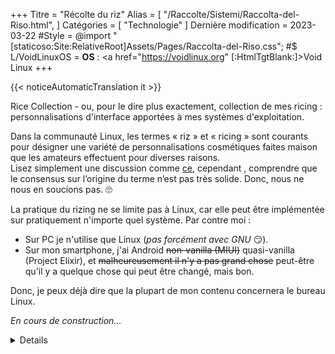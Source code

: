 +++
Titre = "Récolte du riz"
Alias ​​= [
  "/Raccolte/Sistemi/Raccolta-del-Riso.html",
]
Catégories = [ "Technologie" ]
Dernière modification = 2023-03-22
#Style = @import "[staticoso:Site:RelativeRoot]Assets/Pages/Raccolta-del-Riso.css";
#$ L/VoidLinuxOS = <strong>OS</strong> : <a href="https://voidlinux.org" [:HtmlTgtBlank:]>Void Linux</a>
+++

{{< noticeAutomaticTranslation it >}}



Rice Collection - ou, pour le dire plus exactement, collection de mes ricing : personnalisations d'interface apportées à mes systèmes d'exploitation.

Dans la communauté Linux, les termes « riz » et « ricing » sont courants pour désigner une variété de personnalisations cosmétiques faites maison que les amateurs effectuent pour diverses raisons.  
Lisez simplement une discussion comme [ce](https://web.archive.org/web/20220907203523/https://teddit.net/r/unixporn/comments/3iy3wd/stupid_question_what_is_ricing), cependant , comprendre que le consensus sur l’origine du terme n’est pas très solide. Donc, nous ne nous en soucions pas. 🙄

La pratique du rizing ne se limite pas à Linux, car elle peut être implémentée sur pratiquement n'importe quel système. Par contre moi :

- Sur PC je n'utilise que Linux (_pas forcément avec GNU_ 😏).
- Sur mon smartphone, j'ai Android ~~non-vanilla (MIUI)~~ quasi-vanilla (Project Elixir), et ~~malheureusement il n'y a pas grand chose~~ peut-être qu'il y a quelque chose qui peut être changé, mais bon.

Donc, je peux déjà dire que la plupart de mon contenu concernera le bureau Linux.

_En cours de construction..._

<!-- aucun processus />
<h3 class="NoTitle InlineBlock">Filtres :</h3>
<input type="checkbox" id="CheckBox-Linux" vérifié><label for="CheckBox-Linux">#Linux</label>
<input type="checkbox" id="CheckBox-Desktop" vérifié><label for="CheckBox-Desktop">#Desktop</label>
<input type="checkbox" id="CheckBox-XFCE" vérifié><label for="CheckBox-XFCE">#XFCE</label>
</noprocess -->

<div markdown="1" class="BorderBoxContainer">

<details markdown="1" class="Box-Linux Box-Desktop Box-XFCE" ouvert><résumé>
#### S5 octobre 2022 </summary>
-> #Linux #Bureau #XFCE

![]({{<assetsRoot >}}/Media/Ricing/Desktop/Screenshot_2022-10-30_00-14-14.png)

- [:L/VoidLinuxOS:]
- **Bureau** : `xfce4`
- **Panneau** : `xfce4-panel`
- **Barre des tâches** : `xfce4-docklike-plugin`
- **Menu global** : Plugin AppMenu (`appmenu-gtk-module appmenu-gtk3-module appmenu-registrar vala-panel-appmenu vala-panel-appmenu-data xfce4-panel-appmenu`)
- **Thème GTK** : [BlueSky-Light](https://github.com/i-mint/bluesky)
- **thème xfwm** : BlueSky-Light
- **Icônes** : [Colloïde](https://github.com/vinceliuice/Colloid-icon-theme)
</détails>

<details markdown="1" class="Box-Linux Box-Desktop Box-XFCE"><résumé>
#### S2 octobre 2022 </summary>
-> #Linux #Bureau #XFCE

![]({{<assetsRoot >}}/Media/Ricing/Desktop/Screenshot_2022-10-10_20-21-47.png)

- **OS** : [Void Linux](https://voidlinux.org)
- **Bureau** : `xfce4`
- **Panneau** : `xfce4-panel`
- **Dock** : `planche`
- **Menu global** : Plugin AppMenu (`appmenu-gtk-module appmenu-gtk3-module appmenu-registrar vala-panel-appmenu vala-panel-appmenu-data xfce4-panel-appmenu`)
- **Thème GTK** : [Fluent-compact](https://github.com/vinceliuice/Fluent-gtk-theme)
- **thème xfwm** : Fluent-Dark
- **Icônes** : [Fluant](https://github.com/vinceliuice/Fluent-icon-theme)
</détails>

</div>